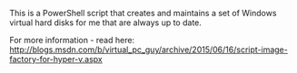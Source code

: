 This is a PowerShell script that creates and maintains a set of Windows virtual hard disks for me that are always up to date.  

For more information - read here: http://blogs.msdn.com/b/virtual_pc_guy/archive/2015/06/16/script-image-factory-for-hyper-v.aspx
